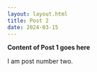 ```yaml
---
layout: layout.html
title: Post 2
date: 2024-03-15
---
```


**Content of Post 1 goes here**


I am post number two. 
